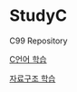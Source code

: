 # StudyC
C99 Repository

[C언어 학습](https://github.com/BlancBunny/StudyC/tree/main/InitC)

[자료구조 학습]()
